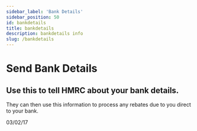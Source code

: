 ```yaml
---
sidebar_label: 'Bank Details'
sidebar_position: 50
id: bankdetails
title: bankdetails
description: bankdetails info
slug: /bankdetails
---
```


# Send Bank Details

## Use this to tell HMRC about your bank details.

They can then use this information to process any rebates due to you direct to your bank.

 

03/02/17

